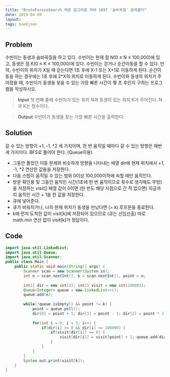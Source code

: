 ```yaml
---
title: "BruteForeceSearch 백준 알고리즘 자바 1697 '숨바꼭질' 문제풀이"
date: 2019-04-09
layout:
tags: baekjoon
---
```



## Problem
수빈이는 동생과 숨바꼭질을 하고 있다. 수빈이는 현재 점 N(0 ≤ N ≤ 100,000)에 있고, 동생은 점 K(0 ≤ K ≤ 100,000)에 있다. 수빈이는 걷거나 순간이동을 할 수 있다. 만약, 수빈이의 위치가 X일 때 걷는다면 1초 후에 X-1 또는 X+1로 이동하게 된다. 순간이동을 하는 경우에는 1초 후에 2*X의 위치로 이동하게 된다.
수빈이와 동생의 위치가 주어졌을 때, 수빈이가 동생을 찾을 수 있는 가장 빠른 시간이 몇 초 후인지 구하는 프로그램을 작성하시오.

> <b>Input</b>
첫 번째 줄에 수빈이가 있는 위치 N과 동생이 있는 위치 K가 주어진다. N과 K는 정수이다.

> <b>Output</b>
수빈이가 동생을 찾는 가장 빠른 시간을 출력한다.

## Solution
갈 수 있는 방향이 +1, -1, *2 세 가지이며, 한 번 움직일 때마다 갈 수 있는 방향은 매번 세 가지이다. BFS로 풀어야 한다. (Queue이용)
- 그동안 풀었던 이동 문제와 비슷하게 방향을 나타내는 배열 dir에 현재 위치에서 +1, -1, *2 연산한 값들을 저장한다.
- 다음 스텝이 움직일 수 있는 범위 0이상 100,000이하에 속할 때만 움직인다.
- 방문 확인용 및 그동안 움직인 시간(1초에 한 번 움직이므로 횟수로 생각해도 무방)을 저장하는 visit[] 배열 값이 0이면 (한 번도 해당 지점으로 간 적 없으면) 지금까지 움직인 시간 + 1을 한 값을 저장한다.
- 큐에 넣어준다.
- 큐가 비워지거나, 나의 현재 위치가 동생을 만났다면 (= k) 루프문을 종료한다.
- k에 먼저 도착한 값이 visit[k]에 저장되어 있으므로 (큐는 선입선출) 따로 math.min 연산 없이 visit[k]가 정답이다.



## Code
```java
import java.util.LinkedList;
import java.util.Queue;
import java.util.Scanner;
public class Main {
	public static void main(String[] args) {
		Scanner scan = new Scanner(System.in);
		int n = scan.nextInt(), k = scan.nextInt(), point = n;
		
		int[] dir = new int[3]; int[] visit = new int[100001];
		Queue<Integer> queue = new LinkedList<>();
		queue.add(n);
		
		while(!queue.isEmpty() && point != k) {
			point = queue.poll();
			dir[0] = point + 1; dir[1] = point - 1; dir[2] = point * 2;
			
			for(int i = 0; i < 3; i++) {
				if(dir[i] >= 0 && dir[i] <= 100000) {
					if(visit[dir[i]] == 0) {
						visit[dir[i]] = visit[point] + 1; queue.add(dir[i]);
					}
				}
			}
		}
		System.out.print(visit[k]);
	}
}
```
